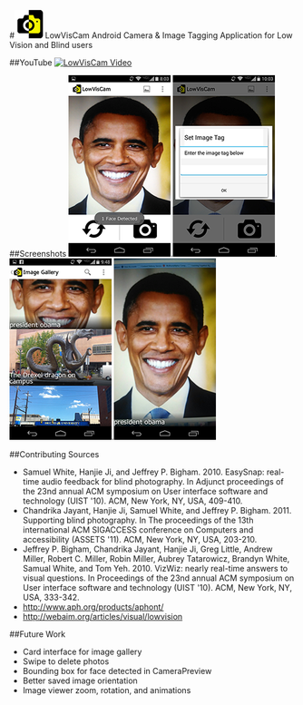 #![logo](logo.png) LowVisCam
Android Camera &amp; Image Tagging Application for Low Vision and Blind users

##YouTube
[![LowVisCam Video](LowVisCam_youtube)](http://www.youtube.com/watch?v=uJMM3S1QqWA)

##Screenshots
![ScreenShot1](Screenshot_1.png).![ScreenShot2](Screenshot_2.png).![ScreenShot3](Screenshot_3.png).![ScreenShot4](Screenshot_4.png)

##Contributing Sources
- Samuel White, Hanjie Ji, and Jeffrey P. Bigham. 2010. EasySnap: real-time audio feedback for blind photography. In Adjunct proceedings of the 23nd annual ACM symposium on User interface software and technology (UIST '10). ACM, New York, NY, USA, 409-410. 
- Chandrika Jayant, Hanjie Ji, Samuel White, and Jeffrey P. Bigham. 2011. Supporting blind photography. In The proceedings of the 13th international ACM SIGACCESS conference on Computers and accessibility (ASSETS '11). ACM, New York, NY, USA, 203-210.
- Jeffrey P. Bigham, Chandrika Jayant, Hanjie Ji, Greg Little, Andrew Miller, Robert C. Miller, Robin Miller, Aubrey Tatarowicz, Brandyn White, Samual White, and Tom Yeh. 2010. VizWiz: nearly real-time answers to visual questions. In Proceedings of the 23nd annual ACM symposium on User interface software and technology (UIST '10). ACM, New York, NY, USA, 333-342.
- http://www.aph.org/products/aphont/
- http://webaim.org/articles/visual/lowvision

##Future Work
- Card interface for image gallery
- Swipe to delete photos
- Bounding box for face detected in CameraPreview
- Better saved image orientation
- Image viewer zoom, rotation, and animations
